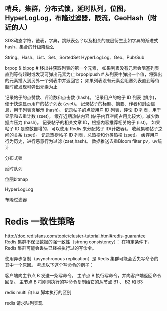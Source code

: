 ## 哨兵，集群，分布式锁，延时队列，位图，HyperLogLog，布隆过滤器，限流，GeoHash（附近的人）

SDS动态字符，链表，字典，跳跃表么？以及相关的底层衍生比如字典的渐进式hash，集合的升级降级么

String、Hash、List、Set、SortedSet
HyperLogLog、Geo、Pub/Sub

brpop & blpop # 移出并获取列表的第一个元素， 如果列表没有元素会阻塞列表直到等待超时或发现可弹出元素为止
brpoplpush # 从列表中弹出一个值，将弹出的元素插入到另外一个列表中并返回它； 如果列表没有元素会阻塞列表直到等待超时或发现可弹出元素为止


记录帖子的点赞数、评论数和点击数 (hash)。
记录用户的帖子 ID 列表 (排序)，便于快速显示用户的帖子列表 (zset)。
记录帖子的标题、摘要、作者和封面信息，用于列表页展示 (hash)。
记录帖子的点赞用户 ID 列表，评论 ID 列表，用于显示和去重计数 (zset)。
缓存近期热帖内容 (帖子内容空间占用比较大)，减少数据库压力 (hash)。
记录帖子的相关文章 ID，根据内容推荐相关帖子 (list)。
如果帖子 ID 是整数自增的，可以使用 Redis 来分配帖子 ID(计数器)。
收藏集和帖子之间的关系 (zset)。
记录热榜帖子 ID 列表，总热榜和分类热榜 (zset)。
缓存用户行为历史，进行恶意行为过滤 (zset,hash)。
数据推送去重Bloom filter
pv，uv统计

分布式锁

延时队列

位图bitmap

HyperLogLog

布隆过滤器

# Redis 一致性策略
http://doc.redisfans.com/topic/cluster-tutorial.html#redis-guarantee  
Redis 集群不保证数据的强一致性（strong consistency）： 在特定条件下， Redis 集群可能会丢失已经被执行过的写命令。

使用异步复制（asynchronous replication）是 Redis 集群可能会丢失写命令的其中一个原因。 考虑以下这个写命令的例子：

客户端向主节点 B 发送一条写命令。
主节点 B 执行写命令，并向客户端返回命令回复。
主节点 B 将刚刚执行的写命令复制给它的从节点 B1 、 B2 和 B3 

redis multi 和 lua 脚本执行的区别

redis 请求队列实现
